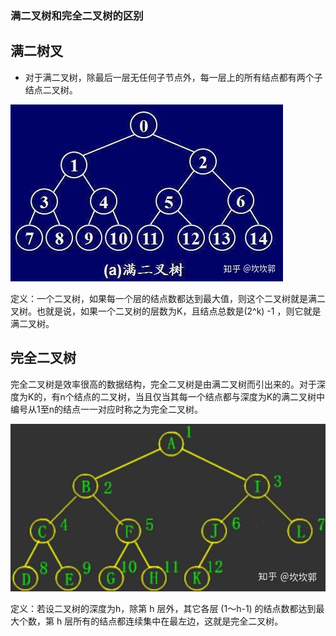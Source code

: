 ### 满二叉树和完全二叉树的区别

## **满二树叉**

- 对于满二叉树，除最后一层无任何子节点外，每一层上的所有结点都有两个子结点二叉树。

![img](./images/满二叉树和完全二叉树的区别/1.webp)

定义：一个二叉树，如果每一个层的结点数都达到最大值，则这个二叉树就是满二叉树。也就是说，如果一个二叉树的层数为K，且结点总数是(2^k) -1 ，则它就是满二叉树。

## **完全二叉树**

完全二叉树是效率很高的数据结构，完全二叉树是由满二叉树而引出来的。对于深度为K的，有n个结点的二叉树，当且仅当其每一个结点都与深度为K的满二叉树中编号从1至n的结点一一对应时称之为完全二叉树。

![img](./images/满二叉树和完全二叉树的区别/2.webp)

定义：若设二叉树的深度为h，除第 h 层外，其它各层 (1～h-1) 的结点数都达到最大个数，第 h 层所有的结点都连续集中在最左边，这就是完全二叉树。
